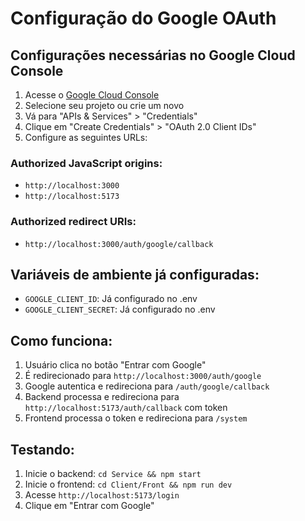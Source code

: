 # Configuração do Google OAuth

## Configurações necessárias no Google Cloud Console

1. Acesse o [Google Cloud Console](https://console.cloud.google.com/)
2. Selecione seu projeto ou crie um novo
3. Vá para "APIs & Services" > "Credentials"
4. Clique em "Create Credentials" > "OAuth 2.0 Client IDs"
5. Configure as seguintes URLs:

### Authorized JavaScript origins:
- `http://localhost:3000`
- `http://localhost:5173`

### Authorized redirect URIs:
- `http://localhost:3000/auth/google/callback`

## Variáveis de ambiente já configuradas:
- `GOOGLE_CLIENT_ID`: Já configurado no .env
- `GOOGLE_CLIENT_SECRET`: Já configurado no .env

## Como funciona:
1. Usuário clica no botão "Entrar com Google"
2. É redirecionado para `http://localhost:3000/auth/google`
3. Google autentica e redireciona para `/auth/google/callback`
4. Backend processa e redireciona para `http://localhost:5173/auth/callback` com token
5. Frontend processa o token e redireciona para `/system`

## Testando:
1. Inicie o backend: `cd Service && npm start`
2. Inicie o frontend: `cd Client/Front && npm run dev`
3. Acesse `http://localhost:5173/login`
4. Clique em "Entrar com Google"